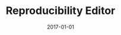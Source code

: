 ---
title: "Reproducibility Editor"
collection: professional
type: ""
permalink: /professional/2017-infosys
venue: '<a href="http://www.journals.elsevier.com/information-systems/" target="_blank">Information Systems Journal, Elsevier North-Holland</a>'
date: 2017-01-01
---